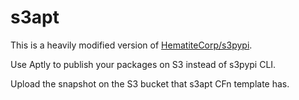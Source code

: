 s3apt
=====

This is a heavily modified version of [HematiteCorp/s3pypi](https://github.com/HematiteCorp/s3pypi).

Use Aptly to publish your packages on S3 instead of s3pypi CLI.

Upload the snapshot on the S3 bucket that s3apt CFn template has.

